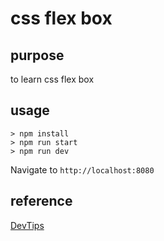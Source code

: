 # css flex box

## purpose

to learn css flex box
## usage
```
> npm install
> npm run start
> npm run dev
```

Navigate to
```http://localhost:8080```


## reference

[DevTips](https://www.youtube.com/watch?v=G7EIAgfkhmg)
